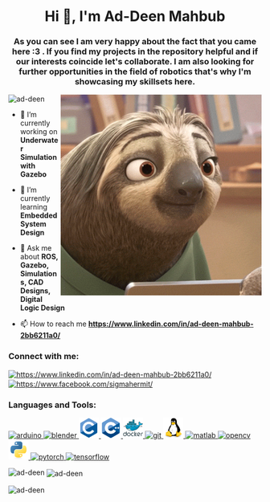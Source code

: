 <h1 align="center">Hi 👋, I'm Ad-Deen Mahbub</h1>
<h3 align="center">As you can see I am very happy about the fact that you came here :3 . If you find my projects in the repository helpful and if our interests coincide let's collaborate. I am also looking for further opportunities in the field of robotics that's why I'm showcasing my skillsets here.</h3>
<img align="right" alt="Coding" width="400" src="https://raw.githubusercontent.com/Ad-Deen/Ad-Deen/main/4j.gif">
<p align="left"> <img src="https://komarev.com/ghpvc/?username=ad-deen&label=Profile%20views&color=0e75b6&style=flat" alt="ad-deen" /> </p>

- 🔭 I’m currently working on **Underwater Simulation with Gazebo**

- 🌱 I’m currently learning **Embedded System Design**

- 💬 Ask me about **ROS, Gazebo, Simulations, CAD Designs, Digital Logic Design**

- 📫 How to reach me **https://www.linkedin.com/in/ad-deen-mahbub-2bb6211a0/**

<h3 align="left">Connect with me:</h3>
<p align="left">
<a href="https://linkedin.com/in/https://www.linkedin.com/in/ad-deen-mahbub-2bb6211a0/" target="blank"><img align="center" src="https://raw.githubusercontent.com/rahuldkjain/github-profile-readme-generator/master/src/images/icons/Social/linked-in-alt.svg" alt="https://www.linkedin.com/in/ad-deen-mahbub-2bb6211a0/" height="30" width="40" /></a>
<a href="https://www.facebook.com/sigmahermit/" target="blank"><img align="center" src="https://raw.githubusercontent.com/rahuldkjain/github-profile-readme-generator/master/src/images/icons/Social/facebook.svg" alt="https://www.facebook.com/sigmahermit/" height="30" width="40" /></a>
</p>

<h3 align="left">Languages and Tools:</h3>
<p align="left"> <a href="https://www.arduino.cc/" target="_blank" rel="noreferrer"> <img src="https://cdn.worldvectorlogo.com/logos/arduino-1.svg" alt="arduino" width="40" height="40"/> </a> <a href="https://www.blender.org/" target="_blank" rel="noreferrer"> <img src="https://download.blender.org/branding/community/blender_community_badge_white.svg" alt="blender" width="40" height="40"/> </a> <a href="https://www.cprogramming.com/" target="_blank" rel="noreferrer"> <img src="https://raw.githubusercontent.com/devicons/devicon/master/icons/c/c-original.svg" alt="c" width="40" height="40"/> </a> <a href="https://www.w3schools.com/cpp/" target="_blank" rel="noreferrer"> <img src="https://raw.githubusercontent.com/devicons/devicon/master/icons/cplusplus/cplusplus-original.svg" alt="cplusplus" width="40" height="40"/> </a> <a href="https://www.docker.com/" target="_blank" rel="noreferrer"> <img src="https://raw.githubusercontent.com/devicons/devicon/master/icons/docker/docker-original-wordmark.svg" alt="docker" width="40" height="40"/> </a> <a href="https://git-scm.com/" target="_blank" rel="noreferrer"> <img src="https://www.vectorlogo.zone/logos/git-scm/git-scm-icon.svg" alt="git" width="40" height="40"/> </a> <a href="https://www.linux.org/" target="_blank" rel="noreferrer"> <img src="https://raw.githubusercontent.com/devicons/devicon/master/icons/linux/linux-original.svg" alt="linux" width="40" height="40"/> </a> <a href="https://www.mathworks.com/" target="_blank" rel="noreferrer"> <img src="https://upload.wikimedia.org/wikipedia/commons/2/21/Matlab_Logo.png" alt="matlab" width="40" height="40"/> </a> <a href="https://opencv.org/" target="_blank" rel="noreferrer"> <img src="https://www.vectorlogo.zone/logos/opencv/opencv-icon.svg" alt="opencv" width="40" height="40"/> </a> <a href="https://www.python.org" target="_blank" rel="noreferrer"> <img src="https://raw.githubusercontent.com/devicons/devicon/master/icons/python/python-original.svg" alt="python" width="40" height="40"/> </a> <a href="https://pytorch.org/" target="_blank" rel="noreferrer"> <img src="https://www.vectorlogo.zone/logos/pytorch/pytorch-icon.svg" alt="pytorch" width="40" height="40"/> </a> <a href="https://www.tensorflow.org" target="_blank" rel="noreferrer"> <img src="https://www.vectorlogo.zone/logos/tensorflow/tensorflow-icon.svg" alt="tensorflow" width="40" height="40"/> </a> </p>

<p><img align="left" src="https://github-readme-stats.vercel.app/api/top-langs?username=ad-deen&show_icons=true&locale=en&layout=compact" alt="ad-deen" /></p>

<p>&nbsp;<img align="center" src="https://github-readme-stats.vercel.app/api?username=ad-deen&show_icons=true&locale=en" alt="ad-deen" /></p>

<p><img align="center" src="https://github-readme-streak-stats.herokuapp.com/?user=ad-deen&" alt="ad-deen" /></p>
